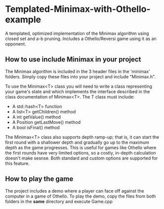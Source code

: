 # Templated-Minimax-with-Othello-example
A templated, optimized implementation of the Minimax algorithm using closed set and a-b pruning. Includes a Othello/Reversi game using it as an opponent.


## How to use include Minimax in your project
The Minimax algorithm is included in the 3 header files in the 'minimax' folders. Simply copy these files into your project and include "Minimax.h".

To use the Minimax&lt;T&gt; class you will need to write a class representing your game's state and which implements the interface described in the class documentation of Minimax&lt;T&gt;. The T class must include:
  
 <ul>
    <li> A std::hash&lt;T&gt; function
    <li> A list&lt;T&gt; getChildren() method
    <li> A int getValue() method
    <li> A Position getLastMove() method
    <li> A bool isFinal() method
 </ul>

The Minimax&lt;T&gt; class also supports depth ramp-up; that is, it can start the first round with a shallower depth and gradually go up to the maximum depth as the game progresses.
This is useful for games like Othello where the first rounds have very limited options, so a costly, in-depth calculation doesn't make sesnse. Both standard and custom options are supported for this feature.

## How to play the game
The project includes a demo where a player can face off against the computer in a game of Othello. To play the demo, copy the files from both folders in the <b>same</b> directory and execute Game.cpp
